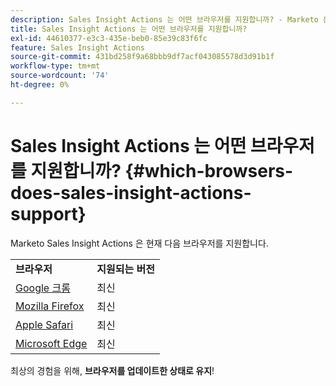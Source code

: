 ```yaml
---
description: Sales Insight Actions 는 어떤 브라우저를 지원합니까? - Marketo 문서 - 제품 설명서
title: Sales Insight Actions 는 어떤 브라우저를 지원합니까?
exl-id: 44610377-e3c3-435e-beb0-85e39c83f6fc
feature: Sales Insight Actions
source-git-commit: 431bd258f9a68bbb9df7acf043085578d3d91b1f
workflow-type: tm+mt
source-wordcount: '74'
ht-degree: 0%

---
```


# Sales Insight Actions 는 어떤 브라우저를 지원합니까? {#which-browsers-does-sales-insight-actions-support}

Marketo Sales Insight Actions 은 현재 다음 브라우저를 지원합니다.

<table> 
 <tbody> 
 <tr> 
   <td><strong>브라우저</strong></td> 
   <td><strong>지원되는 버전</strong></td> 
  </tr> 
  <tr> 
   <td><a href="https://www.google.com/intl/en/chrome/">Google 크롬</a></td> 
   <td>최신</td> 
  </tr> 
  <tr> 
   <td><a href="https://www.mozilla.org/en-US/firefox/new/">Mozilla Firefox</a></td> 
   <td>최신</td>
  </tr> 
  <tr> 
   <td><a href="https://www.apple.com/safari/">Apple Safari</a></td> 
   <td>최신</td>  
  </tr> 
  <tr> 
   <td><a href="https://www.microsoft.com/en-us/edge">Microsoft Edge</a></td> 
   <td>최신</td>  
  </tr> 
 </tbody> 
</table>

최상의 경험을 위해, **브라우저를 업데이트한 상태로 유지**!
